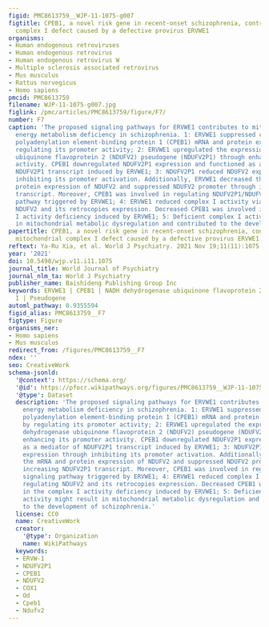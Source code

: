 ```yaml
---
figid: PMC8613759__WJP-11-1075-g007
figtitle: CPEB1, a novel risk gene in recent-onset schizophrenia, contributes to mitochondrial
  complex I defect caused by a defective provirus ERVWE1
organisms:
- Human endogenous retroviruses
- Human endogenous retrovirus
- Human endogenous retrovirus W
- Multiple sclerosis associated retrovirus
- Mus musculus
- Rattus norvegicus
- Homo sapiens
pmcid: PMC8613759
filename: WJP-11-1075-g007.jpg
figlink: /pmc/articles/PMC8613759/figure/F7/
number: F7
caption: 'The proposed signaling pathways for ERVWE1 contributes to mitochondrial
  energy metabolism deficiency in schizophrenia. 1: ERVWE1 suppressed cytoplasmic
  polyadenylation element-binding protein 1 (CPEB1) mRNA and protein expression by
  regulating its promoter activity; 2: ERVWE1 upregulated the expression of NADH dehydrogenase
  ubiquinone flavoprotein 2 (NDUFV2) pseudogene (NDUFV2P1) through enhancing its promoter
  activity. CPEB1 downregulated NDUFV2P1 expression and functioned as a mediator of
  NDUFV2P1 transcript induced by ERVWE1; 3: NDUFV2P1 reduced NDUFV2 expression through
  inhibiting its promoter activation. Additionally, ERVWE1 decreased the mRNA and
  protein expression of NDUFV2 and suppressed NDUFV2 promoter through increasing NDUFV2P1
  transcript. Moreover, CPEB1 was involved in regulating NDUFV2P1/NDUFV2 signaling
  pathway triggered by ERVWE1; 4: ERVWE1 reduced complex I activity via regulating
  NDUFV2 and its retrocopies expression. Decreased CPEB1 was involved in the complex
  I activity deficiency induced by ERVWE1; 5: Deficient complex I activity might result
  in mitochondrial metabolic dysregulation and contributed to the development of schizophrenia.'
papertitle: CPEB1, a novel risk gene in recent-onset schizophrenia, contributes to
  mitochondrial complex I defect caused by a defective provirus ERVWE1.
reftext: Ya-Ru Xia, et al. World J Psychiatry. 2021 Nov 19;11(11):1075-1094.
year: '2021'
doi: 10.5498/wjp.v11.i11.1075
journal_title: World Journal of Psychiatry
journal_nlm_ta: World J Psychiatry
publisher_name: Baishideng Publishing Group Inc
keywords: ERVWE1 | CPEB1 | NADH dehydrogenase ubiquinone flavoprotein 2 | complex
  I | Pseudogene
automl_pathway: 0.9355594
figid_alias: PMC8613759__F7
figtype: Figure
organisms_ner:
- Homo sapiens
- Mus musculus
redirect_from: /figures/PMC8613759__F7
ndex: ''
seo: CreativeWork
schema-jsonld:
  '@context': https://schema.org/
  '@id': https://pfocr.wikipathways.org/figures/PMC8613759__WJP-11-1075-g007.html
  '@type': Dataset
  description: 'The proposed signaling pathways for ERVWE1 contributes to mitochondrial
    energy metabolism deficiency in schizophrenia. 1: ERVWE1 suppressed cytoplasmic
    polyadenylation element-binding protein 1 (CPEB1) mRNA and protein expression
    by regulating its promoter activity; 2: ERVWE1 upregulated the expression of NADH
    dehydrogenase ubiquinone flavoprotein 2 (NDUFV2) pseudogene (NDUFV2P1) through
    enhancing its promoter activity. CPEB1 downregulated NDUFV2P1 expression and functioned
    as a mediator of NDUFV2P1 transcript induced by ERVWE1; 3: NDUFV2P1 reduced NDUFV2
    expression through inhibiting its promoter activation. Additionally, ERVWE1 decreased
    the mRNA and protein expression of NDUFV2 and suppressed NDUFV2 promoter through
    increasing NDUFV2P1 transcript. Moreover, CPEB1 was involved in regulating NDUFV2P1/NDUFV2
    signaling pathway triggered by ERVWE1; 4: ERVWE1 reduced complex I activity via
    regulating NDUFV2 and its retrocopies expression. Decreased CPEB1 was involved
    in the complex I activity deficiency induced by ERVWE1; 5: Deficient complex I
    activity might result in mitochondrial metabolic dysregulation and contributed
    to the development of schizophrenia.'
  license: CC0
  name: CreativeWork
  creator:
    '@type': Organization
    name: WikiPathways
  keywords:
  - ERVW-1
  - NDUFV2P1
  - CPEB1
  - NDUFV2
  - COX1
  - Od
  - Cpeb1
  - Ndufv2
---
```

